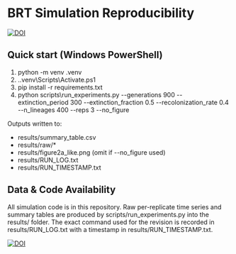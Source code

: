 ﻿# BRT Simulation Reproducibility
[![DOI](https://zenodo.org/badge/DOI/10.5281/zenodo.16862739.svg)](https://doi.org/10.5281/zenodo.16862739)
## Quick start (Windows PowerShell)
1. python -m venv .venv
2. .\.venv\Scripts\Activate.ps1
3. pip install -r requirements.txt
4. python scripts\run_experiments.py --generations 900 --extinction_period 300 --extinction_fraction 0.5 --recolonization_rate 0.4 --n_lineages 400 --reps 3 --no_figure

Outputs written to:
- results/summary_table.csv
- results/raw/*
- results/figure2a_like.png (omit if --no_figure used)
- results/RUN_LOG.txt
- results/RUN_TIMESTAMP.txt

## Data & Code Availability
All simulation code is in this repository. Raw per-replicate time series and summary tables are produced by scripts/run_experiments.py into the results/ folder. The exact command used for the revision is recorded in results/RUN_LOG.txt with a timestamp in results/RUN_TIMESTAMP.txt.

[![DOI](https://zenodo.org/badge/DOI/10.5281/zenodo.16862739.svg)](https://doi.org/10.5281/zenodo.16862739)


